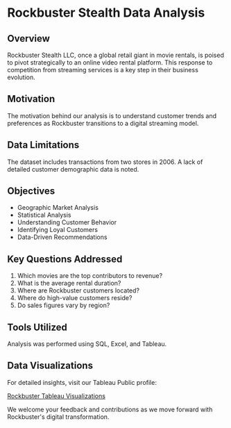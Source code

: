 # Rockbuster Stealth Data Analysis

## Overview
<p>Rockbuster Stealth LLC, once a global retail giant in movie rentals, is poised to pivot strategically to an online video rental platform. This response to competition from streaming services is a key step in their business evolution.</p>

## Motivation
<p>The motivation behind our analysis is to understand customer trends and preferences as Rockbuster transitions to a digital streaming model.</p>

## Data Limitations
<p>The dataset includes transactions from two stores in 2006. A lack of detailed customer demographic data is noted.</p>

## Objectives
<ul>
  <li>Geographic Market Analysis</li>
  <li>Statistical Analysis</li>
  <li>Understanding Customer Behavior</li>
  <li>Identifying Loyal Customers</li>
  <li>Data-Driven Recommendations</li>
</ul>

## Key Questions Addressed
<ol>
  <li>Which movies are the top contributors to revenue?</li>
  <li>What is the average rental duration?</li>
  <li>Where are Rockbuster customers located?</li>
  <li>Where do high-value customers reside?</li>
  <li>Do sales figures vary by region?</li>
</ol>

## Tools Utilized
<p>Analysis was performed using SQL, Excel, and Tableau.</p>

## Data Visualizations
<p>For detailed insights, visit our Tableau Public profile:</p>
<a href="https://public.tableau.com/app/profile/kateryna.hess/viz/Movies_17049963371590/Sheet9" target="_blank">Rockbuster Tableau Visualizations</a>

<p>We welcome your feedback and contributions as we move forward with Rockbuster's digital transformation.</p>
